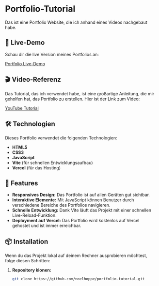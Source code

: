# Portfolio-Tutorial

Das ist eine Portfolio Website, die ich anhand eines Videos nachgebaut habe.

## 🚀 Live-Demo

Schau dir die live Version meines Portfolios an:

[Portfolio Live-Demo](https://portfolio-tutorial-tau.vercel.app/)

## 🎬 Video-Referenz

Das Tutorial, das ich verwendet habe, ist eine großartige Anleitung, die mir geholfen hat, das Portfolio zu erstellen. Hier ist der Link zum Video:

[YouTube Tutorial](https://www.youtube.com/watch?v=dLDn_k8GmaU&t=12119s)

## 🛠️ Technologien

Dieses Portfolio verwendet die folgenden Technologien:

- **HTML5**
- **CSS3**
- **JavaScript**
- **Vite** (für schnellen Entwicklungsaufbau)
- **Vercel** (für das Hosting)

## 🔧 Features

- **Responsives Design:** Das Portfolio ist auf allen Geräten gut sichtbar.
- **Interaktive Elemente:** Mit JavaScript können Benutzer durch verschiedene Bereiche des Portfolios navigieren.
- **Schnelle Entwicklung:** Dank Vite läuft das Projekt mit einer schnellen Live-Reload-Funktion.
- **Deployment auf Vercel:** Das Portfolio wird kostenlos auf Vercel gehostet und ist immer erreichbar.

## 📦 Installation

Wenn du das Projekt lokal auf deinem Rechner ausprobieren möchtest, folge diesen Schritten:

1. **Repository klonen:**

   ```bash
   git clone https://github.com/noelhoppe/portfolio-tutorial.git